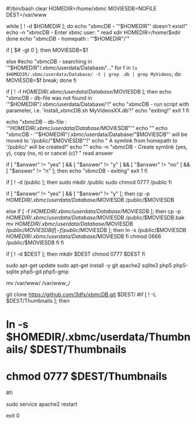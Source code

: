 #!/bin/bash
clear
HOMEDIR=/home/xbmc
MOVIESDB=NOFILE
DEST=/var/www

while [ ! -d $HOMEDIR ]; do
	echo "xbmcDB - '"$HOMEDIR"' doesn't exist!"
	echo -n "xbmcDB - Enter xbmc user: "
	read xdir
	HOMEDIR=/home/$xdir
done
echo "xbmcDB - homepath : '"$HOMEDIR"/'"

if [ $# -gt 0 ]; then
	MOVIESDB=$1

else
	#echo "xbmcDB - searching in '"$HOMEDIR"/.xbmc/userdata/Database/'..."
	for f in `ls $HOMEDIR/.xbmc/userdata/Database/ -t | grep .db | grep MyVideos`; do
		MOVIESDB=$f
		break;
	done
fi

if [ ! -f $HOMEDIR/.xbmc/userdata/Database/$MOVIESDB ]; then
	echo "xbmcDB - db-file was not found in '"$HOMEDIR"/.xbmc/userdata/Database/'!"
	echo "xbmcDB - run script with parameter, i.e. 'install_xbmcDB.sh MyVideosXX.db'!"
	echo "exiting!"
	exit 1
fi

echo "xbmcDB - db-file  : '"$HOMEDIR/.xbmc/userdata/Database/$MOVIESDB"'"
echo ""
echo "xbmcDB - '"$HOMEDIR"/.xbmc/userdata/Database/"$MOVIESDB"' will be moved to '/public/"$MOVIESDB"'!"
echo "         A symlink from homepath to '/public/' will be created!"
echo ""
echo -n "xbmcDB - Create symlink (yes, y), copy (no, n) or cancel (c)? "
read answer

if [ "$answer" != "yes" ] && [ "$answer" != "y" ] && [ "$answer" != "no" ] && [ "$answer" != "n" ]; then
	echo "xbmcDB - exiting"
	exit 1
fi

if [ ! -d /public ]; then
	sudo mkdir /public
	sudo chmod 0777 /public
fi

if [ "$answer" != "yes" ] && [ "$answer" != "y" ]; then
	cp -p $HOMEDIR/.xbmc/userdata/Database/$MOVIESDB /public/$MOVIESDB

else
	if [ -f $HOMEDIR/.xbmc/userdata/Database/$MOVIESDB ]; then
		cp -p $HOMEDIR/.xbmc/userdata/Database/$MOVIESDB /public/$MOVIESDB.bak
		mv $HOMEDIR/.xbmc/userdata/Database/$MOVIESDB /public/$MOVIESDB
		if [ -f /public/$MOVIESDB ]; then
			ln -s /public/$MOVIESDB $HOMEDIR/.xbmc/userdata/Database/$MOVIESDB
		fi
		chmod 0666 /public/$MOVIESDB
	fi
fi

if [ ! -d $DEST ]; then
	mkdir $DEST
	chmod 0777 $DEST
fi

sudo apt-get update
sudo apt-get install -y git apache2 sqlite3 php5 php5-sqlite php5-gd php5-gmp

mv /var/www/ /var/www_/

git clone https://github.com/3dfx/xbmcDB.git $DEST/
#if [ ! -L $DEST/Thumbnails ]; then
#	ln -s $HOMEDIR/.xbmc/userdata/Thumbnails/ $DEST/Thumbnails
#	chmod 0777 $DEST/Thumbnails
#fi

sudo service apache2 restart

exit 0


